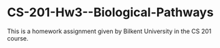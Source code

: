 # CS-201-Hw3--Biological-Pathways
This is a homework assignment given by Bilkent University in the CS 201 course.
